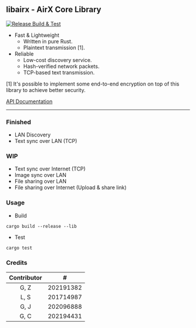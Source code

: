 ## libairx - AirX Core Library

[![Release Build & Test](https://github.com/hatsune-miku/libairx/actions/workflows/rust.yml/badge.svg)](https://github.com/hatsune-miku/libairx/actions/workflows/rust.yml)

- Fast & Lightweight
    - Written in pure Rust.
    - Plaintext transmission [1].
- Reliable
    - Low-cost discovery service.
    - Hash-verified network packets.
    - TCP-based text transmission.

[1] It's possible to implement some end-to-end encryption on top of this library to achieve
better security.

[API Documentation](https://github.com/hatsune-miku/libairx/wiki)

---

### Finished

- LAN Discovery
- Text sync over LAN (TCP)

### WIP

- Text sync over Internet (TCP)
- Image sync over LAN
- File sharing over LAN
- File sharing over Internet (Upload & share link)

### Usage

- Build

```shell
cargo build --release --lib
```

- Test

```shell
cargo test
```

### Credits

| Contributor |     #     |
|:-----------:|:---------:|
|    G, Z     | 202191382 |
|    L, S     | 201714987 |
|    G, J     | 202096888 |
|    G, C     | 202194431 |
